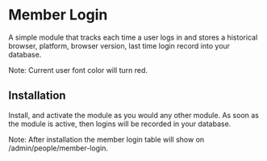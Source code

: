 # Member Login
A simple module that tracks each time a user logs in and stores a historical browser, platform, browser version, last time login record into your database.


Note: Current user font color will turn red.

## Installation
Install, and activate the module as you would any other module. As soon as the
module is active, then logins will be recorded in your database.

Note: After installation the member login table will show on /admin/people/member-login. 
